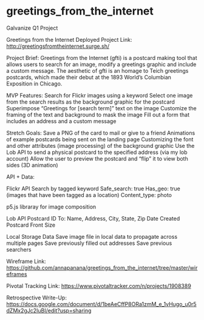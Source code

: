 # greetings_from_the_internet
Galvanize Q1 Project

Greetings from the Internet
Deployed Project Link: http://greetingsfromtheinternet.surge.sh/

Project Brief:
Greetings from the Internet (gfti) is a postcard making tool that allows users to search for an image, modify a greetings graphic and include a custom message. The aesthetic of gfti is an homage to Teich greetings postcards, which made their debut at the 1893 World’s Columbian Exposition in Chicago.

MVP Features:
Search for Flickr images using a keyword
Select one image from the search results as the background graphic for the postcard
Superimpose “Greetings for [search term]” text on the image
Customize the framing of the text and background to mask the image
Fill out a form that includes an address and a custom message

Stretch Goals:
Save a PNG of the card to mail or give to a friend
Animations of example postcards being sent on the landing page
Customizing the font and other attributes (image processing) of the background graphic
Use the Lob API to send a physical postcard to the specified address (via my lob account)
Allow the user to preview the postcard and “flip” it to view both sides (3D animation)

API + Data:

Flickr API
Search by tagged keyword
Safe_search: true
Has_geo: true (images that have been tagged as a location)
Content_type: photo

p5.js libraray for image composition

Lob API
Postcard ID
To: Name, Address, City, State, Zip
Date Created
Postcard Front
Size

Local Storage Data
Save image file in local data to propagate across multiple pages
Save previously filled out addresses
Save previous searchers

Wireframe Link: https://github.com/annapanana/greetings_from_the_internet/tree/master/wireframes

Pivotal Tracking Link: https://www.pivotaltracker.com/n/projects/1908389

Retrospective Write-Up: https://docs.google.com/document/d/1beAeCffP8ORa1zmM_e_1vHugo_u0r5dZMx2gJc2IuBI/edit?usp=sharing
